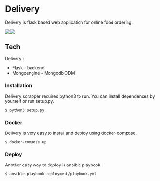 # Delivery
Delivery is flask based web application for online food ordering.

[![](https://i.ibb.co/1fxGdfh/Screenshot-2020-10-02-at-03-50-58.png)](https://i.ibb.co/nsSMnsZ/Screenshot-2020-10-02-at-03-50-58.png)[![](https://i.ibb.co/XC3YWKq/Screenshot-2020-10-01-at-19-46-05.png)](https://i.ibb.co/G5tHd8q/Screenshot-2020-10-01-at-19-46-05.png)

## Tech
Delivery :

* Flask - backend
* Mongoengine - Mongodb ODM 

### Installation 
Delivery scrapper requires python3 to run. You can install dependences by yourself or run setup.py.

```sh
$ python3 setup.py
```

### Docker
Delivery is very easy to install and deploy using docker-compose.

```sh
$ docker-compose up
```

### Deploy
Another easy way to deploy is ansible playbook.
```sh
$ ansible-playbook deployment/playbook.yml
```
